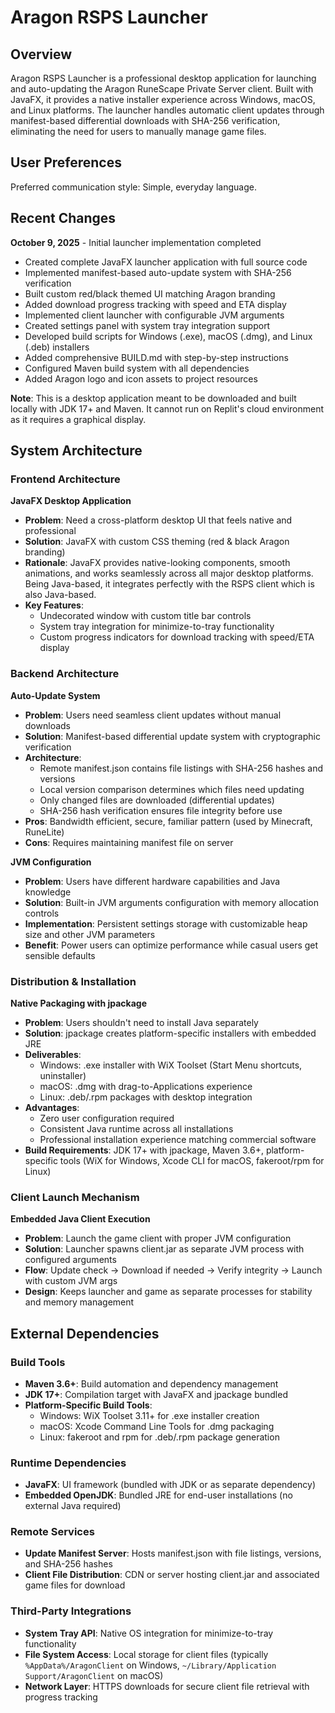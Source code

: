 # Aragon RSPS Launcher

## Overview

Aragon RSPS Launcher is a professional desktop application for launching and auto-updating the Aragon RuneScape Private Server client. Built with JavaFX, it provides a native installer experience across Windows, macOS, and Linux platforms. The launcher handles automatic client updates through manifest-based differential downloads with SHA-256 verification, eliminating the need for users to manually manage game files.

## User Preferences

Preferred communication style: Simple, everyday language.

## Recent Changes

**October 9, 2025** - Initial launcher implementation completed
- Created complete JavaFX launcher application with full source code
- Implemented manifest-based auto-update system with SHA-256 verification
- Built custom red/black themed UI matching Aragon branding
- Added download progress tracking with speed and ETA display
- Implemented client launcher with configurable JVM arguments
- Created settings panel with system tray integration support
- Developed build scripts for Windows (.exe), macOS (.dmg), and Linux (.deb) installers
- Added comprehensive BUILD.md with step-by-step instructions
- Configured Maven build system with all dependencies
- Added Aragon logo and icon assets to project resources

**Note**: This is a desktop application meant to be downloaded and built locally with JDK 17+ and Maven. It cannot run on Replit's cloud environment as it requires a graphical display.

## System Architecture

### Frontend Architecture

**JavaFX Desktop Application**
- **Problem**: Need a cross-platform desktop UI that feels native and professional
- **Solution**: JavaFX with custom CSS theming (red & black Aragon branding)
- **Rationale**: JavaFX provides native-looking components, smooth animations, and works seamlessly across all major desktop platforms. Being Java-based, it integrates perfectly with the RSPS client which is also Java-based.
- **Key Features**: 
  - Undecorated window with custom title bar controls
  - System tray integration for minimize-to-tray functionality
  - Custom progress indicators for download tracking with speed/ETA display

### Backend Architecture

**Auto-Update System**
- **Problem**: Users need seamless client updates without manual downloads
- **Solution**: Manifest-based differential update system with cryptographic verification
- **Architecture**:
  - Remote manifest.json contains file listings with SHA-256 hashes and versions
  - Local version comparison determines which files need updating
  - Only changed files are downloaded (differential updates)
  - SHA-256 hash verification ensures file integrity before use
- **Pros**: Bandwidth efficient, secure, familiar pattern (used by Minecraft, RuneLite)
- **Cons**: Requires maintaining manifest file on server

**JVM Configuration**
- **Problem**: Users have different hardware capabilities and Java knowledge
- **Solution**: Built-in JVM arguments configuration with memory allocation controls
- **Implementation**: Persistent settings storage with customizable heap size and other JVM parameters
- **Benefit**: Power users can optimize performance while casual users get sensible defaults

### Distribution & Installation

**Native Packaging with jpackage**
- **Problem**: Users shouldn't need to install Java separately
- **Solution**: jpackage creates platform-specific installers with embedded JRE
- **Deliverables**:
  - Windows: .exe installer with WiX Toolset (Start Menu shortcuts, uninstaller)
  - macOS: .dmg with drag-to-Applications experience
  - Linux: .deb/.rpm packages with desktop integration
- **Advantages**: 
  - Zero user configuration required
  - Consistent Java runtime across all installations
  - Professional installation experience matching commercial software
- **Build Requirements**: JDK 17+ with jpackage, Maven 3.6+, platform-specific tools (WiX for Windows, Xcode CLI for macOS, fakeroot/rpm for Linux)

### Client Launch Mechanism

**Embedded Java Client Execution**
- **Problem**: Launch the game client with proper JVM configuration
- **Solution**: Launcher spawns client.jar as separate JVM process with configured arguments
- **Flow**: Update check → Download if needed → Verify integrity → Launch with custom JVM args
- **Design**: Keeps launcher and game as separate processes for stability and memory management

## External Dependencies

### Build Tools
- **Maven 3.6+**: Build automation and dependency management
- **JDK 17+**: Compilation target with JavaFX and jpackage bundled
- **Platform-Specific Build Tools**:
  - Windows: WiX Toolset 3.11+ for .exe installer creation
  - macOS: Xcode Command Line Tools for .dmg packaging
  - Linux: fakeroot and rpm for .deb/.rpm package generation

### Runtime Dependencies
- **JavaFX**: UI framework (bundled with JDK or as separate dependency)
- **Embedded OpenJDK**: Bundled JRE for end-user installations (no external Java required)

### Remote Services
- **Update Manifest Server**: Hosts manifest.json with file listings, versions, and SHA-256 hashes
- **Client File Distribution**: CDN or server hosting client.jar and associated game files for download

### Third-Party Integrations
- **System Tray API**: Native OS integration for minimize-to-tray functionality
- **File System Access**: Local storage for client files (typically `%AppData%/AragonClient` on Windows, `~/Library/Application Support/AragonClient` on macOS)
- **Network Layer**: HTTPS downloads for secure client file retrieval with progress tracking